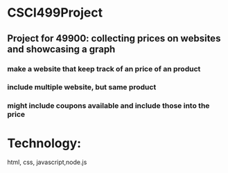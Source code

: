 # CSCI499Project



## Project for 49900: collecting prices on websites and showcasing a graph
### make a website that keep track of an price of an product
### include multiple website, but same product
### might include coupons available and include those into the price

# Technology:
html, css, javascript,node.js

